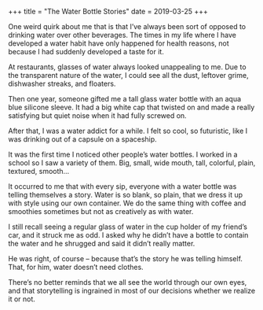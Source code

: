 +++
title = "The Water Bottle Stories"
date = 2019-03-25
+++

One weird quirk about me that is that I&#8217;ve always been sort of opposed to drinking water over other beverages. The times in my life where I have developed a water habit have only happened for health reasons, not because I had suddenly developed a taste for it. 

At restaurants, glasses of water always looked unappealing to me. Due to the transparent nature of the water, I could see all the dust, leftover grime, dishwasher streaks, and floaters.

Then one year, someone gifted me a tall glass water bottle with an aqua blue silicone sleeve. It had a big white cap that twisted on and made a really satisfying but quiet noise when it had fully screwed on. 

After that, I was a water addict for a while. I felt so cool, so futuristic, like I was drinking out of a capsule on a spaceship. 

It was the first time I noticed other people&#8217;s water bottles. I worked in a school so I saw a variety of them. Big, small, wide mouth, tall, colorful, plain, textured, smooth&#8230;

It occurred to me that with every sip, everyone with a water bottle was telling themselves a story. Water is so blank, so plain, that we dress it up with style using our own container. We do the same thing with coffee and smoothies sometimes but not as creatively as with water. 

I still recall seeing a regular glass of water in the cup holder of my friend’s car, and it struck me as odd. I asked why he didn&#8217;t have a bottle to contain the water and he shrugged and said it didn&#8217;t really matter. 

He was right, of course &#8211; because that&#8217;s the story he was telling himself. That, for him, water doesn&#8217;t need clothes. 

There&#8217;s no better reminds that we all see the world through our own eyes, and that storytelling is ingrained in most of our decisions whether we realize it or not.